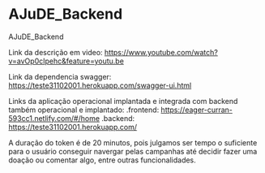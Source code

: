 # AJuDE_Backend
AJuDE_Backend

Link da descrição em video: https://www.youtube.com/watch?v=avOp0cIpehc&feature=youtu.be

Link da dependencia swagger: https://teste31102001.herokuapp.com/swagger-ui.html

Links da aplicação operacional implantada e integrada com backend também operacional e implantado: 
.frontend: https://eager-curran-593cc1.netlify.com/#/home 
.backend: https://teste31102001.herokuapp.com/

A duração do token é de 20 minutos, pois julgamos ser tempo o suficiente para o usuário conseguir navergar pelas campanhas até decidir fazer uma doação ou comentar algo, entre outras funcionalidades.
